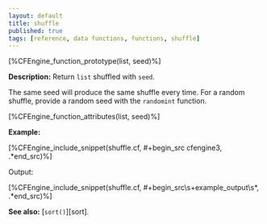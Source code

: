 ```yaml
---
layout: default
title: shuffle
published: true
tags: [reference, data functions, functions, shuffle]
---
```


[%CFEngine_function_prototype(list, seed)%]

**Description:** Return `list` shuffled with `seed`.

The same seed will produce the same shuffle every time. For a random shuffle, 
provide a random seed with the `randomint` function.

[%CFEngine_function_attributes(list, seed)%]

**Example:**

[%CFEngine_include_snippet(shuffle.cf, #\+begin_src cfengine3, .*end_src)%]

Output:

[%CFEngine_include_snippet(shuffle.cf, #\+begin_src\s+example_output\s*, .*end_src)%]

**See also:** [`sort()`][sort].
